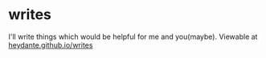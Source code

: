 # writes
I'll write things which would be helpful for me and you(maybe).
Viewable at [heydante.github.io/writes](https://heydante.github.io/writes)
